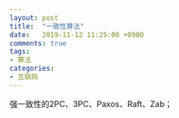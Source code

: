 ```yaml
---
layout: post
title:  "一致性算法"
date:   2019-11-12 11:25:00 +0900
comments: true
tags:
- 算法 
categories:
- 互联网
---
```


强一致性的2PC、3PC、Paxos、Raft、Zab；